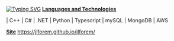 [![Typing SVG](https://readme-typing-svg.demolab.com/?lines=BSc+(Hons)+Computer+Science+3rd+Year+Student;Aspiring+Backend+Engineer)](https://git.io/typing-svg)
<b><u>Languages and Technologies</u></b>

| C++ | C# | .NET | Python | Typescript | mySQL | MongoDB | AWS

<b><u>Site</u></b>
https://jlforem.github.io/jlforem/
